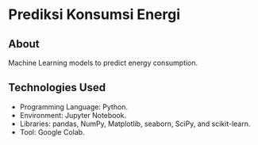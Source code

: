 # Prediksi Konsumsi Energi

## About

Machine Learning models to predict energy consumption.

## Technologies Used

- Programming Language: Python.
- Environment: Jupyter Notebook.
- Libraries: pandas, NumPy, Matplotlib, seaborn, SciPy, and scikit-learn.
- Tool: Google Colab.
